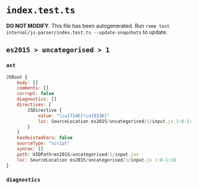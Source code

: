 # `index.test.ts`

**DO NOT MODIFY**. This file has been autogenerated. Run `rome test internal/js-parser/index.test.ts --update-snapshots` to update.

## `es2015 > uncategorised > 1`

### `ast`

```javascript
JSRoot {
	body: []
	comments: []
	corrupt: false
	diagnostics: []
	directives: [
		JSDirective {
			value: "\\u{714E}\\u{8336}"
			loc: SourceLocation es2015/uncategorised/1/input.js 1:0-1:18
		}
	]
	hasHoistedVars: false
	sourceType: "script"
	syntax: []
	path: UIDPath<es2015/uncategorised/1/input.js>
	loc: SourceLocation es2015/uncategorised/1/input.js 1:0-1:18
}
```

### `diagnostics`

```

```
